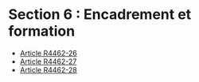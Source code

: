 # Section 6 : Encadrement et formation

* [Article R4462-26](./LEGIARTI000028140827.md)
* [Article R4462-27](./LEGIARTI000028140838.md)
* [Article R4462-28](./LEGIARTI000028140846.md)
